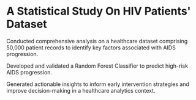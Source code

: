 # A Statistical Study On HIV Patients' Dataset

Conducted comprehensive analysis on a healthcare dataset comprising 50,000 patient records to identify key factors associated with AIDS progression.

Developed and validated a Random Forest Classifier to predict high-risk AIDS progression.

Generated actionable insights to inform early intervention strategies and improve decision-making in a healthcare analytics context.

